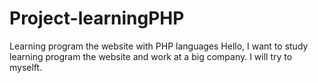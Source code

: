 # Project-learningPHP
Learning program the website with PHP languages
Hello, I want to study learning program the website and work at a big company. I will try to myselft.

